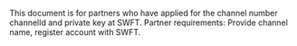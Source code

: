 This document is for partners who have applied for the channel number channelId and private key at SWFT.
Partner requirements: Provide channel name, register account with SWFT.
